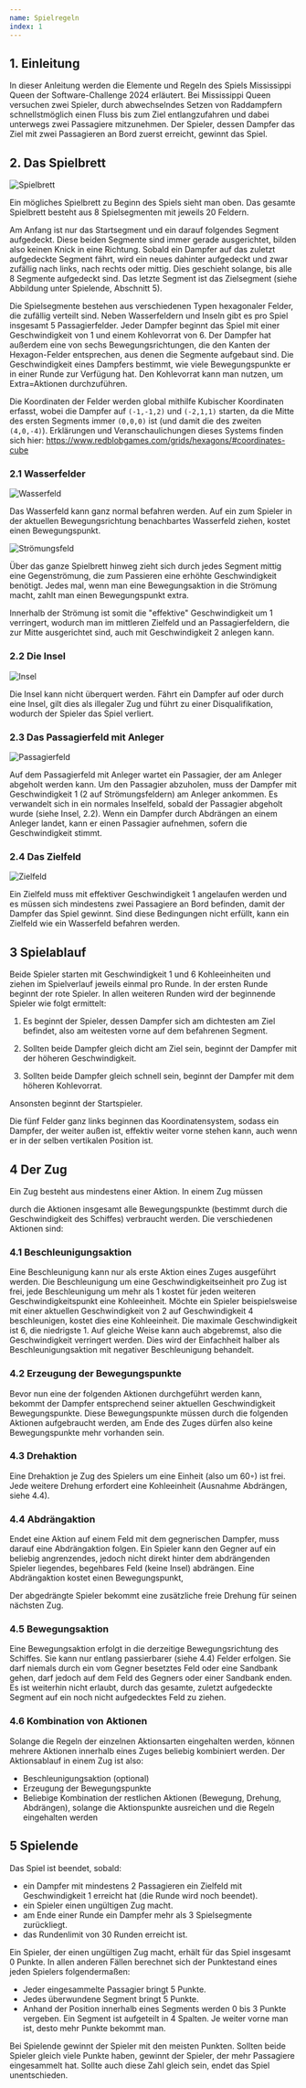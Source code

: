 ```yaml
---
name: Spielregeln
index: 1
---
```


## 1. Einleitung

In dieser Anleitung werden die Elemente und Regeln 
des Spiels Mississippi Queen der Software-Challenge 2024 erläutert.
Bei Mississippi Queen versuchen zwei Spieler,
durch abwechselndes Setzen von Raddampfern
schnellstmöglich einen Fluss bis zum Ziel entlangzufahren
und dabei unterwegs zwei Passagiere mitzunehmen.
Der Spieler,
dessen Dampfer das Ziel mit zwei Passagieren an Bord zuerst erreicht,
gewinnt das Spiel.

## 2. Das Spielbrett

![Spielbrett](/images/spiele/mississippi-queen/Spielbrett.png)

Ein mögliches Spielbrett zu Beginn des Spiels sieht man oben.
Das gesamte Spielbrett besteht aus 8 Spielsegmenten mit jeweils 20 Feldern.
<!--
Die Segmente kann man durch die Farbe der Koordinaten auf den Feldern erkennen:
Die Segmente haben abwechselnd schwarze und weiße Koordinaten auf den Feldern.
-->
Am Anfang ist nur das Startsegment und ein darauf folgendes Segment aufgedeckt.
Diese beiden Segmente sind immer gerade ausgerichtet,
bilden also keinen Knick in eine Richtung.
Sobald ein Dampfer auf das zuletzt
aufgedeckte Segment fährt,
wird ein neues dahinter aufgedeckt und zwar
zufällig nach links, nach rechts oder mittig.
Dies geschieht solange,
bis alle 8 Segmente aufgedeckt sind.
Das letzte Segment ist das Zielsegment
(siehe Abbildung unter Spielende, Abschnitt 5).
<!--
Segmente, die schon von allen Spielern betreten und wieder verlassen wurden,
werden vom Spielplan entfernt, auch wenn sich darauf noch Inseln mit Passagieren befinden.
-->
Die Spielsegmente bestehen aus verschiedenen Typen hexagonaler Felder,
die zufällig verteilt sind.
Neben Wasserfeldern und Inseln <!--, Sandbänken und Baumstämmen -->
gibt es pro Spiel insgesamt 5 Passagierfelder.
Jeder Dampfer beginnt das Spiel 
mit einer Geschwindigkeit von 1 und einem Kohlevorrat von 6.
Der Dampfer hat außerdem eine von sechs Bewegungsrichtungen,
die den Kanten der Hexagon-Felder entsprechen,
aus denen die Segmente aufgebaut sind.
Die Geschwindigkeit eines Dampfers bestimmt,
wie viele Bewegungspunkte er in einer Runde zur Verfügung hat.
Den Kohlevorrat kann man nutzen, um Extra=Aktionen durchzuführen.

Die Koordinaten der Felder werden global mithilfe Kubischer Koordinaten erfasst,
wobei die Dampfer auf `(-1,-1,2)` und `(-2,1,1)` starten,
da die Mitte des ersten Segments immer `(0,0,0)` ist
(und damit die des zweiten `(4,0,-4)`).
Erklärungen und Veranschaulichungen dieses Systems finden sich hier:
https://www.redblobgames.com/grids/hexagons/#coordinates-cube

### 2.1 Wasserfelder

![Wasserfeld](/images/spiele/mississippi-queen/Wasserfeld.png)

Das Wasserfeld kann ganz normal befahren werden.
Auf ein zum Spieler in der aktuellen Bewegungsrichtung
benachbartes Wasserfeld ziehen,
kostet einen Bewegungspunkt.

![Strömungsfeld](/images/spiele/mississippi-queen/Strömungsfeld.png)

Über das ganze Spielbrett hinweg zieht sich durch jedes Segment mittig eine Gegenströmung,
die zum Passieren eine erhöhte Geschwindigkeit benötigt.
Jedes mal, wenn man eine Bewegungsaktion in die Strömung macht,
zahlt man einen Bewegungspunkt extra.

Innerhalb der Strömung ist somit die "effektive" Geschwindigkeit um 1 verringert,
wodurch man im mittleren Zielfeld
und an Passagierfeldern, die zur Mitte ausgerichtet sind,
auch mit Geschwindigkeit 2 anlegen kann.

### 2.2 Die Insel

![Insel](/images/spiele/mississippi-queen/Insel.png)

Die Insel kann nicht überquert werden.
Fährt ein Dampfer auf oder durch eine Insel,
gilt dies als illegaler Zug und führt zu einer Disqualifikation,
wodurch der Spieler das Spiel verliert.

### 2.3 Das Passagierfeld mit Anleger

![Passagierfeld](/images/spiele/mississippi-queen/Passagierfeld.png)

Auf dem Passagierfeld mit Anleger wartet ein Passagier,
der am Anleger abgeholt werden kann.
Um den Passagier abzuholen,
muss der Dampfer mit Geschwindigkeit 1 (2 auf Strömungsfeldern) am Anleger ankommen.
Es verwandelt sich in ein normales Inselfeld,
sobald der Passagier abgeholt wurde (siehe Insel, 2.2).
Wenn ein Dampfer durch Abdrängen an einem Anleger landet,
kann er einen Passagier aufnehmen,
sofern die Geschwindigkeit stimmt.

<!--
### 2.4 Die Sandbank

![Sandbank](/images/spiele/mississippi-queen/Sandbank.png)

Eine Sandbank stoppt einen Dampfer,
sollte er darauf
fahren. Das heißt, wenn ein Spieler auf eine Sandbank fährt,
beendet dies seinen Zug und setzt seine Geschwindigkeit auf
1 . Die Sandbank kann im nächsten Zug nur rückwärts oder
vorwärts in der Bewegungsrichtung,
mit der sie befahren
wurde, wieder verlassen werden.
Verlässt man sie rückwärts,
kostet dies
zusätzlich eine Kohleeinheit.
Auf einer Sandbank kann nicht gedreht oder
beschleunigt werden und ein Dampfer,
der sich darauf befindet,
kann nicht
abgedrängt werden. 
-->

### 2.4 Das Zielfeld

![Zielfeld](/images/spiele/mississippi-queen/Zielfeld.png)

Ein Zielfeld muss mit effektiver Geschwindigkeit 1 angelaufen werden 
und es müssen sich mindestens zwei Passagiere an Bord befinden,
damit der Dampfer das Spiel gewinnt.
Sind diese Bedingungen nicht erfüllt,
kann ein Zielfeld wie ein Wasserfeld befahren werden.

## 3 Spielablauf

Beide Spieler starten mit Geschwindigkeit 1 und 6 Kohleeinheiten
und ziehen im Spielverlauf jeweils einmal pro Runde.
In der ersten Runde beginnt der rote Spieler.
In allen weiteren Runden wird der beginnende Spieler wie folgt ermittelt:

1. Es beginnt der Spieler,
dessen Dampfer sich am dichtesten am Ziel befindet, 
also am weitesten vorne auf dem befahrenen Segment.

2. Sollten beide Dampfer gleich dicht am Ziel sein,
beginnt der Dampfer mit der höheren Geschwindigkeit.

3. Sollten beide Dampfer gleich schnell sein,
beginnt der Dampfer mit dem höheren Kohlevorrat.

Ansonsten beginnt der Startspieler.

<!--
4. Sollten beide Dampfer gleich viel Kohle besitzen,
beginnt der Dampfer,
der am weitesten rechts steht (höchste X-Koordinate).

5. Sollten beide Dampfer gleich weit rechts stehen,
beginnt der Dampfer,
der am weitesten unten steht (höchste Y-Koordinate). 
-->

Die fünf Felder ganz links beginnen das Koordinatensystem,
sodass ein Dampfer, der weiter außen ist,
effektiv weiter vorne stehen kann,
auch wenn er in der selben vertikalen Position ist.

<!--
Die orangene Linie in der Abbildung unten wird immer für den Spieler
angezeigt, der in einer Runde als zweites dran ist.
Durch Überschreiten
der Linie kann der Gegenspieler überholt werden,
sodass der Spieler in der
nächsten Runde als erstes dran ist.
Diese Überhollinie wird nach den oben
genannten Regeln bestimmt.
-->


## 4 Der Zug

Ein Zug besteht aus mindestens einer Aktion.
In einem Zug müssen
<!-- (falls der Zug nicht durch Auffahren auf eine Sandbank vorzeitig endet) -->
durch die Aktionen insgesamt alle Bewegungspunkte 
(bestimmt durch die Geschwindigkeit des Schiffes) verbraucht werden.
Die verschiedenen Aktionen sind:

### 4.1 Beschleunigungsaktion

Eine Beschleunigung kann nur als erste Aktion eines Zuges ausgeführt werden.
Die Beschleunigung um eine Geschwindigkeitseinheit pro Zug ist frei,
jede Beschleunigung um mehr als 1 kostet für jeden
weiteren Geschwindigkeitspunkt eine Kohleeinheit.
Möchte ein Spieler beispielsweise mit einer aktuellen Geschwindigkeit von 2 
auf Geschwindigkeit 4 beschleunigen,
kostet dies eine Kohleeinheit.
Die maximale Geschwindigkeit ist 6,
die niedrigste 1.
Auf gleiche Weise kann auch abgebremst,
also die Geschwindigkeit verringert werden.
Dies wird der Einfachheit halber als Beschleunigungsaktion 
mit negativer Beschleunigung behandelt.

### 4.2 Erzeugung der Bewegungspunkte

Bevor nun eine der folgenden Aktionen durchgeführt werden kann,
bekommt der Dampfer entsprechend seiner aktuellen Geschwindigkeit Bewegungspunkte.
Diese Bewegungspunkte müssen durch die folgenden Aktionen aufgebraucht werden,
am Ende des Zuges dürfen also keine Bewegungspunkte mehr vorhanden sein.

### 4.3 Drehaktion

Eine Drehaktion je Zug des Spielers um eine Einheit 
(also um 60◦) ist frei.
Jede weitere Drehung erfordert eine Kohleeinheit (Ausnahme Abdrängen, siehe 4.4).
<!-- Auf Sandbänken kann nicht gedreht werden. -->

### 4.4 Abdrängaktion

Endet eine Aktion auf einem Feld mit dem gegnerischen Dampfer,
muss darauf eine Abdrängaktion folgen.
Ein Spieler kann den Gegner
auf ein beliebig angrenzendes,
jedoch nicht direkt hinter dem abdrängenden Spieler liegendes,
begehbares Feld (keine Insel) abdrängen.
Eine Abdrängaktion kostet einen Bewegungspunkt,
<!-- zwei, falls auf ein Baumstammfeld abgedrängt wird.
Ist die Geschwindigkeit des auf ein Baumstammfeld abgedrängten Bootes
größer als 1, wird dessen Geschwindigkeit um 1 reduziert.
Es darf nicht
von einer Sandbank aus abgedrängt werden.  -->
Der abgedrängte Spieler bekommt eine zusätzliche freie Drehung für seinen nächsten Zug.
<!-- Wurde der Spieler auf eine Sandbank abgedrängt,
entfällt diese freie Drehung 
und die Geschwindigkeit des abgedrängten Spielers wird auf 1 reduziert. -->

### 4.5 Bewegungsaktion

Eine Bewegungsaktion erfolgt in die derzeitige Bewegungsrichtung des Schiffes.
Sie kann nur entlang passierbarer (siehe 4.4) Felder erfolgen.
Sie darf niemals durch ein vom Gegner besetztes Feld oder eine Sandbank gehen,
darf jedoch auf dem Feld des Gegners oder einer Sandbank enden.
Es ist weiterhin nicht erlaubt,
durch das gesamte, zuletzt aufgedeckte Segment
auf ein noch nicht aufgedecktes Feld zu ziehen.

### 4.6 Kombination von Aktionen

Solange die Regeln der einzelnen Aktionsarten eingehalten werden,
können mehrere Aktionen innerhalb eines Zuges beliebig kombiniert werden.
Der Aktionsablauf in einem Zug ist also: 
- Beschleunigungsaktion (optional)
- Erzeugung der Bewegungspunkte 
- Beliebige Kombination der restlichen Aktionen (Bewegung, Drehung, Abdrängen),
  solange die Aktionspunkte ausreichen und die Regeln eingehalten werden

## 5 Spielende

Das Spiel ist beendet, sobald:
- ein Dampfer mit mindestens 2 Passagieren ein Zielfeld mit Geschwindigkeit 1 erreicht hat (die Runde wird noch beendet).
- ein Spieler einen ungültigen Zug macht.
- am Ende einer Runde ein Dampfer mehr als 3 Spielsegmente zurückliegt.
- das Rundenlimit von 30 Runden erreicht ist.

Ein Spieler, der einen ungültigen Zug macht,
erhält für das Spiel insgesamt 0 Punkte.
In allen anderen Fällen berechnet sich der Punktestand 
eines jeden Spielers folgendermaßen:
- Jeder eingesammelte Passagier bringt 5 Punkte.
- Jedes überwundene Segment bringt 5 Punkte.
- Anhand der Position innerhalb eines Segments werden 0 bis 3 Punkte vergeben.
  Ein Segment ist aufgeteilt in 4 Spalten.
  Je weiter vorne man ist, desto mehr Punkte bekommt man.

Bei Spielende gewinnt der Spieler mit den meisten Punkten.
Sollten beide Spieler gleich viele Punkte haben,
gewinnt der Spieler, der mehr Passagiere eingesammelt hat.
Sollte auch diese Zahl gleich sein,
endet das Spiel unentschieden.
